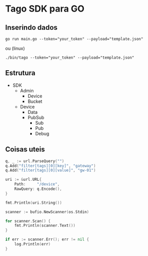 # Tago SDK para GO

## Inserindo dados

```
go run main.go --token="your_token" --payload="template.json"
```
ou (linux)

```
./bin/tago --token="your_token" --payload="template.json"
```

## Estrutura

* SDK
    * Admin
        * Device
        * Bucket
    * Device
        * Data
        * PubSub
            * Sub
            * Pub
            * Debug

## Coisas uteis

```go
q, _ := url.ParseQuery("")
q.Add("filter[tags][0][key]", "gateway")
q.Add("filter[tags][0][value]", "gw-01")

uri := &url.URL{
    Path:     "/device",
    RawQuery: q.Encode(),
}

fmt.Println(uri.String())
```

```go
scanner := bufio.NewScanner(os.Stdin)

for scanner.Scan() {
    fmt.Println(scanner.Text())
}

if err := scanner.Err(); err != nil {
    log.Println(err)
}
```